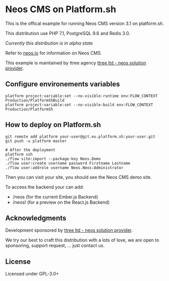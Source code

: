 Neos CMS on Platform.sh
=====

This is the offical example for running Neos CMS version 3.1 on platform.sh.

This distribution use PHP 7.1, PostgreSQL 9.6 and Redis 3.0.

_Currently this distribution is in alpha state_

Refer to [neos.io](https://neos.io/) for information on Neos CMS.

This example is maintained by ttree agency [ttree ltd - neos solution provider](http://ttree.ch).

Configure environements variables
---------------------------------

    platform project:variable:set --no-visible-runtime env:FLOW_CONTEXT Production/PlatformShBuild
    platform project:variable:set --no-visible-build env:FLOW_CONTEXT Production/PlatformSh

How to deploy on Platform.sh
----------------------------

    git remote add platform your-user@git.eu.platform.sh:your-user.git
    git push -u platform master
    
    # After the deployment
    platform ssh
    ./flow site:import --package-key Neos.Demo
    ./flow user:create username password Firstname Lastname
    ./flow user:addrole username Neos.Neos:Administrator
    
Then you can visit your site, you should see the Neos CMS demo site. 

To access the backend your can add:

  - /neos (for the current Ember.js Backend)
  - /neos! (for a preview on the React.js Backend)

Acknowledgments
---------------

Development sponsored by [ttree ltd - neos solution provider](http://ttree.ch).

We try our best to craft this distribution with a lots of love, we are open to
sponsoring, support request, ... just contact us.

License
-------

Licensed under GPL-3.0+
